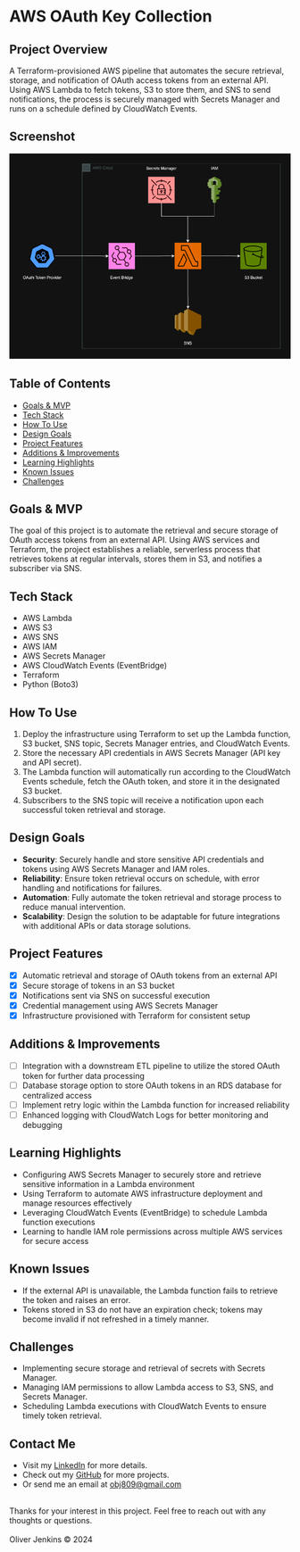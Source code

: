 # AWS OAuth Key Collection

## Project Overview
A Terraform-provisioned AWS pipeline that automates the secure retrieval, storage, and notification of OAuth access tokens from an external API. Using AWS Lambda to fetch tokens, S3 to store them, and SNS to send notifications, the process is securely managed with Secrets Manager and runs on a schedule defined by CloudWatch Events.

## Screenshot
![Project Diagram](diagrams/aws-oauth-key-diagram-dark.png "AWS OAuth Key Collection Architecture")


## Table of Contents
- [Goals & MVP](#goals--mvp)
- [Tech Stack](#tech-stack)
- [How To Use](#how-to-use)
- [Design Goals](#design-goals)
- [Project Features](#project-features)
- [Additions & Improvements](#additions--improvements)
- [Learning Highlights](#learning-highlights)
- [Known Issues](#known-issues)
- [Challenges](#challenges)


## Goals & MVP
The goal of this project is to automate the retrieval and secure storage of OAuth access tokens from an external API. Using AWS services and Terraform, the project establishes a reliable, serverless process that retrieves tokens at regular intervals, stores them in S3, and notifies a subscriber via SNS.

## Tech Stack
- AWS Lambda
- AWS S3
- AWS SNS
- AWS IAM
- AWS Secrets Manager
- AWS CloudWatch Events (EventBridge)
- Terraform
- Python (Boto3)

## How To Use
1. Deploy the infrastructure using Terraform to set up the Lambda function, S3 bucket, SNS topic, Secrets Manager entries, and CloudWatch Events.
2. Store the necessary API credentials in AWS Secrets Manager (API key and API secret).
3. The Lambda function will automatically run according to the CloudWatch Events schedule, fetch the OAuth token, and store it in the designated S3 bucket.
4. Subscribers to the SNS topic will receive a notification upon each successful token retrieval and storage.

## Design Goals
- **Security**: Securely handle and store sensitive API credentials and tokens using AWS Secrets Manager and IAM roles.
- **Reliability**: Ensure token retrieval occurs on schedule, with error handling and notifications for failures.
- **Automation**: Fully automate the token retrieval and storage process to reduce manual intervention.
- **Scalability**: Design the solution to be adaptable for future integrations with additional APIs or data storage solutions.

## Project Features
- [x] Automatic retrieval and storage of OAuth tokens from an external API
- [x] Secure storage of tokens in an S3 bucket
- [x] Notifications sent via SNS on successful execution
- [x] Credential management using AWS Secrets Manager
- [x] Infrastructure provisioned with Terraform for consistent setup

## Additions & Improvements
- [ ] Integration with a downstream ETL pipeline to utilize the stored OAuth token for further data processing
- [ ] Database storage option to store OAuth tokens in an RDS database for centralized access
- [ ] Implement retry logic within the Lambda function for increased reliability
- [ ] Enhanced logging with CloudWatch Logs for better monitoring and debugging

## Learning Highlights
- Configuring AWS Secrets Manager to securely store and retrieve sensitive information in a Lambda environment
- Using Terraform to automate AWS infrastructure deployment and manage resources effectively
- Leveraging CloudWatch Events (EventBridge) to schedule Lambda function executions
- Learning to handle IAM role permissions across multiple AWS services for secure access

## Known Issues
- If the external API is unavailable, the Lambda function fails to retrieve the token and raises an error.
- Tokens stored in S3 do not have an expiration check; tokens may become invalid if not refreshed in a timely manner.

## Challenges
- Implementing secure storage and retrieval of secrets with Secrets Manager.
- Managing IAM permissions to allow Lambda access to S3, SNS, and Secrets Manager.
- Scheduling Lambda executions with CloudWatch Events to ensure timely token retrieval.

## Contact Me
- Visit my [LinkedIn](https://www.linkedin.com/in/obj809/) for more details.
- Check out my [GitHub](https://github.com/cyberforge1) for more projects.
- Or send me an email at obj809@gmail.com
<br />
Thanks for your interest in this project. Feel free to reach out with any thoughts or questions.
<br />
<br />
Oliver Jenkins © 2024
